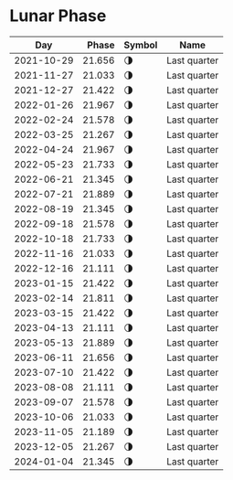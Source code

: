 # Lunar Phase

Day        | Phase  | Symbol | Name
-----------|-------:|---|---
2021-10-29 | 21.656 | 🌗 | Last quarter
2021-11-27 | 21.033 | 🌗 | Last quarter
2021-12-27 | 21.422 | 🌗 | Last quarter
2022-01-26 | 21.967 | 🌗 | Last quarter
2022-02-24 | 21.578 | 🌗 | Last quarter
2022-03-25 | 21.267 | 🌗 | Last quarter
2022-04-24 | 21.967 | 🌗 | Last quarter
2022-05-23 | 21.733 | 🌗 | Last quarter
2022-06-21 | 21.345 | 🌗 | Last quarter
2022-07-21 | 21.889 | 🌗 | Last quarter
2022-08-19 | 21.345 | 🌗 | Last quarter
2022-09-18 | 21.578 | 🌗 | Last quarter
2022-10-18 | 21.733 | 🌗 | Last quarter
2022-11-16 | 21.033 | 🌗 | Last quarter
2022-12-16 | 21.111 | 🌗 | Last quarter
2023-01-15 | 21.422 | 🌗 | Last quarter
2023-02-14 | 21.811 | 🌗 | Last quarter
2023-03-15 | 21.422 | 🌗 | Last quarter
2023-04-13 | 21.111 | 🌗 | Last quarter
2023-05-13 | 21.889 | 🌗 | Last quarter
2023-06-11 | 21.656 | 🌗 | Last quarter
2023-07-10 | 21.422 | 🌗 | Last quarter
2023-08-08 | 21.111 | 🌗 | Last quarter
2023-09-07 | 21.578 | 🌗 | Last quarter
2023-10-06 | 21.033 | 🌗 | Last quarter
2023-11-05 | 21.189 | 🌗 | Last quarter
2023-12-05 | 21.267 | 🌗 | Last quarter
2024-01-04 | 21.345 | 🌗 | Last quarter
